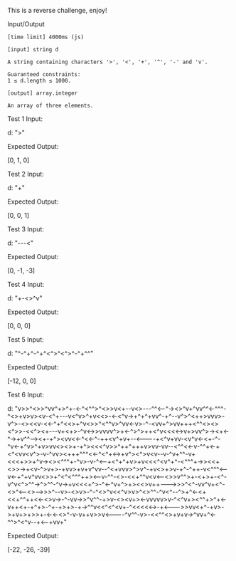 ﻿This is a reverse challenge, enjoy!

Input/Output

    [time limit] 4000ms (js)

    [input] string d

    A string containing characters '>', '<', '+', '^', '-' and 'v'.

    Guaranteed constraints:
    1 ≤ d.length ≤ 1000.

    [output] array.integer

    An array of three elements.


Test 1
Input:

d: ">"

Expected Output:

[0, 1, 0]


Test 2
Input:

d: "+"

Expected Output:

[0, 0, 1]


Test 3
Input:

d: "---<"

Expected Output:

[0, -1, -3]


Test 4
Input:

d: "+-<>^v"

Expected Output:

[0, 0, 0]


Test 5
Input:

d: "^-^+^-^+^<^>^<^>^-^+^^"

Expected Output:

[-12, 0, 0]


Test 6
Input:

d: "v>>^<>>^vv^+>^+-<-^<^^>^<>>v<+--v<>---^^<--^-><>^v+^vv^^<-^^^-^<>+v>v><v-<^+---v<^v>^+v<<>-<-<^v->+^+^+vv^-+^--v^>^<++>vvv>-v^>-<><<v-<<-^+^<<>+^v<>>^<^<v>^v>^vv<-v>-^-<vv+^>vv+++<^^<><><^>>-<<^><+---v+<+>-^v<->>vvvv^>+<-^>^>++<^v<<<<->v+<v>>vv^>-><+<-^-<v->>+v^^--><+-+^><vv<<-^<<-^-++<v^+v+--<----+<^v+vv-<v^v<-<+-^-^v<-+^v>^+v>vv<><>+-+^><<<^v>>^++^+++v>vv-vv--<^^<<-v-^^+<-+<^<vv<v^>-v-^vv><+++^^^<<-^<^+<->+v^><^>v<v--v-^v+^^-v+<<<+>>+^v-><><^^^+-^v>-v-^<--+<^+^+v>+v<<<^<<v>v^+^-<^^^+->><<+<>>->+<v-^>v+>-+vv>+v+v^v<v>v--^<+vvv>^>v^-+v<>+>v-+^-^++-v<^^^<--v<-+^+v^vv<>>+^<^<^^^++><--v-^^-<>-<<+^^v<v<--<>>v^^>+-<+>+-<^-v^v<^>^^->^>^^-^v->+v<<<+^>-^<-^v+^>+><<>v++--->>>^<^-vv^v+<^-<>^<--<>-->>>^--v>-<>v>-^-^<>^v<<^v>v>^<>^^-^v<^--^>+^<-<+<<+^^++<<-<>v->-^-vv->>^v^^-+>v-<><v+><-vvvvv>v-^<^v+><^^+>^+<-v++<+-+^+>-^+-+>+>-+->^^v<<^<^<v+-^<<<<<->-+<--->>vv<+^-+v>->+v+>+>>+-<-<-<>^-v-v++v>>v<----^v^^-v>-<<^^<>+v+v->^vv+^<-^^>^<^v--+<v><--+vv+"

Expected Output:

[-22, -26, -39]